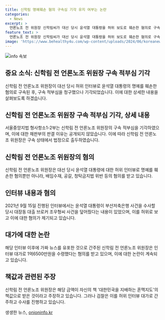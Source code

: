 ```yaml
---
title: 신학림 명예훼손 혐의 구속심 기각 유지 여부는 논란
categories:
  - News
excerpt: >
  언론노조 전 위원장 신학림씨가 대선 당시 윤석열 대통령을 허위 보도로 훼손한 혐의로 구속되었고, 구속적부심이 기각되어 수감 상태가 이어지고 있다. 윤 대통령의 부산저축은행 수사를 덮어줬다는 내용을 포함한 허위 인터뷰로 인한 문제로써, 김씨로부터 돈을 수수했다는 혐의를 받으며 정치적 파장을 낳고 있다.
feature_text: >
  언론노조 전 위원장 신학림씨가 대선 당시 윤석열 대통령을 허위 보도로 훼손한 혐의로 구속되었고, 구속적부심이 기각되어 수감 상태가 이어지고 있다. 윤 대통령의 부산저축은행 수사를 덮어줬다는 내용을 포함한 허위 인터뷰로 인한 문제로써, 김씨로부터 돈을 수수했다는 혐의를 받으며 정치적 파장을 낳고 있다.
image: 'https://www.behealthy4u.com/wp-content/uploads/2024/06/koreanews.jpg'
---
```


<p><img src="https://www.behealthy4u.com/wp-content/uploads/2024/06/koreanews.jpg" alt="info 속보" /></p>

<h2 data-ke-size="size26">중요 소식: 신학림 전 언론노조 위원장 구속 적부심 기각</h2>

<p data-ke-size="size16">신학림 전 언론노조 위원장이 대선 당시 허위 인터뷰로 윤석열 대통령의 명예를 훼손한 혐의로 구속된 후, 구속 적부심을 청구했으나 기각되었습니다. 이에 대한 상세한 내용을 살펴보도록 하겠습니다.</p>

<h2 data-ke-size="size24">신학림 전 언론노조 위원장 구속 적부심 기각, 상세 내용</h2>

<p data-ke-size="size16">서울중앙지법 형사항소1-2부는 신학림 전 언론노조 위원장의 구속 적부심을 기각하였으며, 이에 대한 재판부의 판결 이유는 공개되지 않았습니다. 이에 따라 신학림 전 언론노조 위원장은 구속 상태에서 법정으로 출두하였습니다.</p>

<h2 data-ke-size="size24">신학림 전 언론노조 위원장의 혐의</h2>

<p data-ke-size="size16">신학림 전 언론노조 위원장은 대선 당시 윤석열 대통령에 대한 허위 인터뷰로 명예를 훼손한 혐의뿐만 아니라, 배임수재, 공갈, 청탁금지법 위반 등의 혐의를 받고 있습니다.</p>

<h2 data-ke-size="size24">인터뷰 내용과 혐의</h2>

<p data-ke-size="size16">2021년 9월 15일 진행된 인터뷰에서는 윤석열 대통령이 부산저축은행 사건을 수사할 당시 대장동 대출 브로커 조우형씨 사건을 덮어줬다는 내용이 있었으며, 이를 허위로 보고 이에 대한 혐의가 제기되고 있습니다.</p>

<h2 data-ke-size="size24">대가에 대한 논란</h2>

<p data-ke-size="size16">해당 인터뷰 이후에 가짜 뉴스를 유포한 것으로 간주된 신학림 전 언론노조 위원장은 인터뷰 대가로 1억6500만원을 수령했다는 혐의를 받고 있으며, 이에 대한 논란이 계속되고 있습니다.</p>

<h2 data-ke-size="size24">책값과 관련된 주장</h2>

<p data-ke-size="size16">신학림 전 언론노조 위원장은 해당 금액이 자신의 책 '대한민국을 지배하는 혼맥지도'의 책값으로 받은 것이라고 주장하고 있습니다. 그러나 검찰은 이를 허위 인터뷰 대가로 간주하고 수사를 진행하고 있습니다.</p>
생생한 뉴스, <a href="https://onioninfo.kr" rel="dofollow">onioninfo.kr</a>


